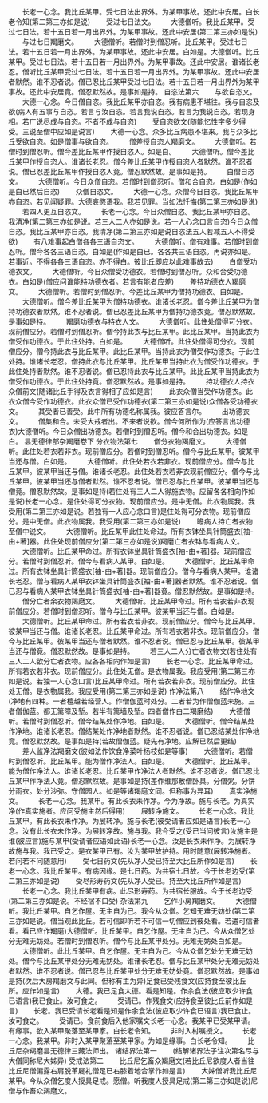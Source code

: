 <!-- { "loadSidebar": true } -->
　　长老一心念。我比丘某甲。受七日法出界外。为某甲事故。还此中安居。白长老令知(第二第三亦如是说)
　　受过七日法文。
　　大德僧听。我比丘某甲。受过七日法。若十五日若一月出界外。为某甲事故。还此中安居(第二第三亦如是说)
　　与过七日羯磨文。
　　大德僧听。若僧时到僧忍听。比丘某甲。受过七日法。若十五日若一月出界外。为某甲事故。还此中安居。白如是。大德僧听。比丘某甲。受过七日法。若十五日若一月出界外。为某甲事故。还此中安居。谁诸长老忍。僧听比丘某甲受过七日法。若十五日若一月出界外。为某甲事故。还此中安居者默然。谁不忍者说。僧已忍比丘某甲受过七日法。若十五日若一月出界外为某甲事故。还此中安居竟。僧忍默然故。是事如是持。
自恣法第六
　　与欲自恣文。
　　大德一心念。今日僧自恣。我比丘某甲亦自恣。我有病患不堪往。我与自恣及欲(病人有五事与自恣。若言与汝自恣。若言我说自恣。若言为我说自恣。若现身相。若广说尽成与自恣。不者不成与自恣)
　　受自恣欲文(随能忆性字多少得受。三说至僧中应如是说言)
　　大德一心念。众多比丘病患不堪来。我与众多比丘受欲自恣。如是僧事与欲自恣。
　　僧差授自恣人羯磨文。
　　大德僧听。若僧时到僧忍听。僧今差比丘某甲作授自恣人。如是白。
　　大德僧听。僧今差比丘某甲作授自恣人。谁诸长老忍。僧今差比丘某甲作授自恣人者默然。谁不忍者说。僧已忍差比丘某甲作授自恣人竟。僧忍默然故。是事如是持。
　　白僧自恣文。
　　大德僧听。今日众僧自恣。若僧时到僧忍听。僧和合自恣。白如是(作如是白已然后自恣)
　　众僧自恣文。
　　大德一心念。众僧今日自恣。我比丘某甲亦自恣。若见闻疑罪。大德哀愍语我。我若见罪。当如法忏悔(第二第三亦如是说)
　　若四人更互自恣文。
　　长老一心念。今日众僧自恣。我比丘某甲亦自恣。我清净(第二第三亦如是说。若三人二人亦如是说。若一人心念口言自恣)今日众僧自恣。我比丘某甲亦自恣。我清净(第二第三亦如是说自恣法五人若减五人不得受欲)
　　有八难事起白僧各各三语自恣文。
　　大德僧听。僧有难事。若僧时到僧忍听。僧今各各三语自恣。白如是(作如是白已。各各共三语自恣。再说亦如是。若事近。不得各各三语自恣。亦不得白。彼比丘即应以此难事故去)
　　白僧受功德衣文。
　　大德僧听。今日众僧受功德衣。若僧时到僧忍听。众和合受功德衣。白如是(僧应问谁能持功德衣者。若言有能者应差)
　　差持功德衣人羯磨文。
　　大德僧听。若僧时到僧忍听。今差比丘某甲为僧持功德衣。白如是。
　　大德僧听。僧今差比丘某甲为僧持功德衣。谁诸长老忍。僧今差比丘某甲为僧持功德衣者默然。谁不忍者说。僧已忍差比丘某甲为僧持功德衣竟。僧忍默然故。是事如是持。
　　羯磨功德衣与持衣人文。
　　大德僧听。此住处僧得可分衣。现前僧应分。若僧时到僧忍听。僧今持此衣与比丘某甲。此比丘某甲。当持此衣为僧受作功德衣。于此住处持。白如是。
　　大德僧听。此住处僧得可分衣。现前僧应分。僧今持此衣与比丘某甲。此比丘某甲。当持此衣为僧受作功德衣。于此住处持。谁诸长老忍。僧持此衣与比丘某甲。比丘某甲当持此衣为僧受作功德衣。于此住处持者默然。谁不忍者说。僧已忍持此衣与比丘某甲。此比丘某甲当持此衣为僧受作功德衣。于此住处持竟。僧忍默然故。是事如是持。
　　持功德衣人持衣众僧前文(随诸比丘手得及衣言得相了应如是言)
　　此衣众僧当受作功德衣。此衣众僧今受作功德衣。此衣众僧已受作功德衣(第二第三亦如是说)众僧各受功德衣文。
　　其受者已善受。此中所有功德名称属我。彼应答言尔。
　　出功德衣文。
　　僧集和合。未受大戒者出。不来者说欲。僧今何所作为(应答言出功德衣)大德僧听。今日众僧出功德衣。若僧时到僧忍听。僧今和合出功德衣。如是白。
昙无德律部杂羯磨卷下
分衣物法第七
　　僧分衣物羯磨文。
　　大德僧听。此住处若衣若非衣。现前僧应分。若僧时到僧忍听。僧今与比丘某甲。彼某甲当还与僧。白如是。
　　大德僧听。此住处若衣若非衣。现前僧应分。僧今与比丘某甲。彼某甲当还与僧。谁诸长老忍。此住处若衣若非衣现前僧应分。僧今与比丘某甲。彼某甲当还与僧者默然。谁不忍者说。僧已忍与比丘某甲。彼某甲当还与僧竟。僧忍默然故。是事如是持(若住处有三人二人得施衣物。应留各各相向作如是说)长老一心念。是住处得可分衣物。现前僧应分。是中无僧。此衣物属我。我受用(第二第三亦如是说。若独有一人应心念口言)是住处得可分衣物。现前僧应分。是中无僧。此衣物属我。我受用(第二第三亦如是说)
　　瞻病人持亡者衣物至僧中说文。
　　大德僧听。比丘某甲此住处命过。所有衣钵坐具针筒盛衣[袖-由+著]器。此住处现前僧应分(第二第三亦如是说)羯磨亡者衣钵与看病人文。
　　大德僧听。比丘某甲命过。所有衣钵坐具针筒盛衣[袖-由+著]器。现前僧应分。若僧时到僧忍听。僧今与看病人某甲。白如是。
　　大德僧听。比丘某甲命过。所有衣钵坐具针筒盛衣[袖-由+著]器。现前僧应分。僧今与看病人某甲。谁诸长老忍。僧与看病人某甲衣钵坐具针筒盛衣[袖-由+著]器者默然。谁不忍者说。僧已忍与看病人某甲衣钵坐具针筒盛衣[袖-由+著]器竟。僧忍默然故。是事如是持。
　　僧分亡者余衣物羯磨文。
　　大德僧听。比丘某甲命过。所有若衣若非衣现前僧应分。若僧时到僧忍听。僧今与比丘某甲。彼某甲当还与僧。白如是。
　　大德僧听。比丘某甲命过。所有若衣若非衣。现前僧应分。僧今与比丘某甲。彼某甲当还与僧。谁诸长老忍。比丘某甲命过。所有若衣若非衣。现前僧应分。僧今与比丘某甲。彼某甲当还与僧者默然。谁不忍者说。僧已忍与比丘某甲。彼某甲当还与僧竟。僧忍默然故。是事如是持。
　　若三人二人分亡者衣物文(若住处有三人二人欲分亡者衣物。应各各相向作如是言)
　　长老一心念。比丘某甲命过。所有若衣若非衣。现前僧应分。此住处无僧。是衣物属我。我应受用(第二第三亦如是说。若独一人心念口言)比丘某甲命过。所有若衣若非衣。现前僧应分。此住处无僧。是衣物属我。我应受用(第二第三亦如是说)
作净法第八
　　结作净地文(净地有四种。一者檀越若经营人。作僧伽蓝时处分。二者若为作僧伽蓝未施。三者僧伽蓝。都无篱障及堑。若半有篱墙及堑。四者僧作白二羯磨结)
　　大德僧听。若僧时到僧忍听。僧今结某处作净地。白如是。
　　大德僧听。僧今结某处作净地。谁诸长老忍。僧结某处作净地者默然。谁不忍者说。僧已忍结某处作净地竟。僧忍默然故。是事如是持(若故僧伽蓝。疑先有净地。应解已然后更结)
　　差人监净法羯磨文(彼如法作饮食净菜叶杨枝如是等事)
　　大德僧听。若僧时到僧忍听。比丘某甲。能为僧作净法人。白如是。
　　大德僧听。比丘某甲。能为僧作净法人。谁诸长老忍。比丘某甲作净法人者默然。谁不忍者说。僧已忍比丘某甲作净法人竟。僧忍默然故。是事如是持(差作维那敷僧卧具。分僧粥。分饼分雨衣。处分沙弥。守僧园人。如是等诸羯磨文同。但称事为异耳)
　　真实净施文。
　　长老一心念。我某甲。有此长衣未作净。今为净故。施与长老。为真实净(作真实施者。应问受施主然后得用)
　　展转净施文。
　　长老一心念。我比丘某甲。有此长衣未作净。为展转净。施与长老(彼受请者应如是语言)长老一心念。汝有此长衣未作净。为展转净故。施与我。我今受之(受已当问彼言)汝施主是谁(彼应言)施与某甲(受请者应语如此语)长老一心念。汝是长衣未作净。为展转净故施与我。我已受之。是衣某甲已有。汝为某甲故护持。用时随意(展转净施者。若问若不问随意用)
　　受七日药文(先从净人受已持至大比丘所作如是言)
　　长老一心念。我比丘某甲。有病因缘。是七日药。为共宿七日故。今于长老边受(第二第三亦如是说)
　　受尽形寿药文(先从净人受已。持至大比丘所作如是言)
　　长老一心念。我比丘某甲有病。此尽形寿药。为共宿长服故。今于长老边受(第二第三亦如是说。不经宿不口受)
杂法第九
　　乞作小房羯磨文。
　　大德僧听。我比丘某甲。自乞作屋。无主自为己。我今从众僧。乞知无难无妨处(第二第三亦如是说。僧当观此比丘。若可信即听若不可信一切僧应到彼处看。若遣可信者看。看已应作羯磨)大德僧听。比丘某甲。自乞作屋。无主自为己。今从众僧乞处分无难无妨处。若僧时到僧忍听。僧今与比丘某甲处分。无难无妨处白如是。
　　大德僧听。此比丘某甲。自乞作屋。无主自为己。今从众僧乞处分无难无妨处。僧今与比丘某甲处分无难无妨处。谁诸长老忍。僧与比丘某甲处分无难无妨处者默然。谁不忍者说。僧已忍与比丘某甲处分无难无妨处竟。僧忍默然故。是事如是持(次后大房羯磨文与此同。但称有主为异)足食已受残食文(应持食至彼比丘所。应作如是言)
　　大德。我已足食大德。看是知是。作余食法(彼应取少许食已语言)我已食止。汝可食之。
　　受请已。作残食文(应持食至彼比丘前作如是言)
　　长老。我已受请长老看是知是作余食法(彼应取少许食已语言)我已食止。汝可食之。
　　受请已。食前食后入他家嘱文长老一心念。我某甲已受某甲请。有缘事。欲入某甲聚落至某甲家。白长老令知。
　　非时入村嘱授文。
　　长老一心念。我某甲。非时入某甲聚落至某甲家。为如是缘事。白长老令知。
　　比丘尼杂羯磨昙无德律三藏法师出。
诸结界法第一
　　(结解诸界法子注次第名尽与大僧同称尼大姊异)
受戒法第二
　　比丘尼乞畜众羯磨文(若比丘尼欲度人者当往比丘尼僧偏露右肩脱革屣礼僧足已右膝着地合掌作如是言)
　　大姊僧听我比丘尼某甲。今从众僧乞度人授具足戒。愿僧。听我度人授具足戒(第二第三亦如是说)尼僧与作畜众羯磨文。
